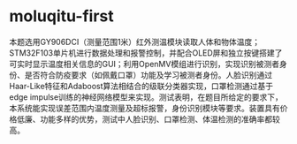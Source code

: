# moluqitu-first
本题选用GY906DCI（测量范围1米）红外测温模块读取人体和物体温度；STM32F103单片机进行数据处理和报警控制，并配合OLED屏和独立按键搭建了可实时显示温度相关信息的GUI；利用OpenMV模组进行识别，实现识别被测者身份、是否符合防疫要求（如佩戴口罩）功能及学习被测者身份。人脸识别通过Haar-Like特征和Adaboost算法相结合的级联分类器实现，口罩检测通过基于edge impulse训练的神经网络模型来实现。测试表明，在题目所给定的要求下，本系统能实现误差范围内温度测量及超标报警，身份识别模块等要求。装置具有价格低廉、功能多样的优势，测试中人脸识别、口罩检测、体温检测的准确率都较高。
